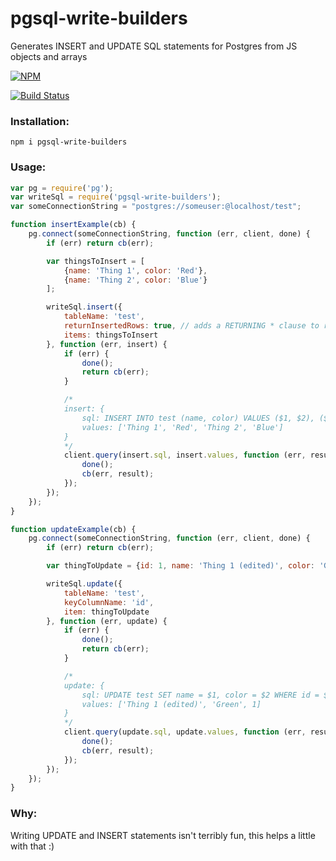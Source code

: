 # pgsql-write-builders

Generates INSERT and UPDATE SQL statements for Postgres from JS objects and arrays

[![NPM](https://nodei.co/npm/pgsql-write-builders.png)](https://nodei.co/npm/pgsql-write-builders/)

[![Build Status](https://travis-ci.org/maxnachlinger/pgsql-write-builders.svg?branch=master)](https://travis-ci.org/maxnachlinger/pgsql-write-builders)

### Installation:
```
npm i pgsql-write-builders
```
### Usage:
```javascript
var pg = require('pg');
var writeSql = require('pgsql-write-builders');
var someConnectionString = "postgres://someuser:@localhost/test";

function insertExample(cb) {
    pg.connect(someConnectionString, function (err, client, done) {
        if (err) return cb(err);

        var thingsToInsert = [
            {name: 'Thing 1', color: 'Red'},
            {name: 'Thing 2', color: 'Blue'}
        ];

        writeSql.insert({
            tableName: 'test',
            returnInsertedRows: true, // adds a RETURNING * clause to return inserted rows
            items: thingsToInsert
        }, function (err, insert) {
            if (err) {
                done();
                return cb(err);
            }

            /*
            insert: {
                sql: INSERT INTO test (name, color) VALUES ($1, $2), ($3, $4) RETURNING id;
                values: ['Thing 1', 'Red', 'Thing 2', 'Blue']
            }
            */
            client.query(insert.sql, insert.values, function (err, result) {
                done();
                cb(err, result);
            });
        });
    });
}

function updateExample(cb) {
    pg.connect(someConnectionString, function (err, client, done) {
        if (err) return cb(err);

        var thingToUpdate = {id: 1, name: 'Thing 1 (edited)', color: 'Green'};

        writeSql.update({
            tableName: 'test',
            keyColumnName: 'id',
            item: thingToUpdate
        }, function (err, update) {
            if (err) {
                done();
                return cb(err);
            }

            /*
            update: {
                sql: UPDATE test SET name = $1, color = $2 WHERE id = $3;
                values: ['Thing 1 (edited)', 'Green', 1]
            }
            */
            client.query(update.sql, update.values, function (err, result) {
                done();
                cb(err, result);
            });
        });
    });
}
```
### Why:
Writing UPDATE and INSERT statements isn't terribly fun, this helps a little with that :)
